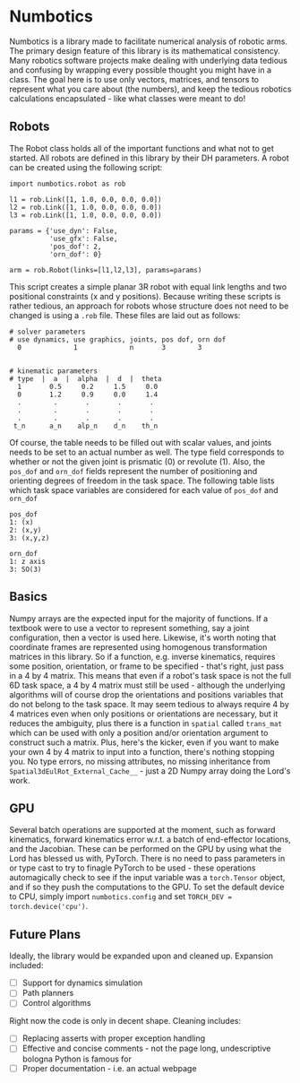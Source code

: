 # Numbotics

Numbotics is a library made to facilitate numerical analysis of robotic arms. The primary design feature of this library is its mathematical consistency. Many robotics software projects make dealing with underlying data tedious and confusing by wrapping every possible thought you might have in a class. The goal here is to use only vectors, matrices, and tensors to represent what you care about (the numbers), and keep the tedious robotics calculations encapsulated - like what classes were meant to do! 


## Robots

The Robot class holds all of the important functions and what not to get started. All robots are defined in this library by their DH parameters. A robot can be created using the following script:

```
import numbotics.robot as rob

l1 = rob.Link([1, 1.0, 0.0, 0.0, 0.0])
l2 = rob.Link([1, 1.0, 0.0, 0.0, 0.0])
l3 = rob.Link([1, 1.0, 0.0, 0.0, 0.0])

params = {'use_dyn': False,
          'use_gfx': False,
          'pos_dof': 2,
          'orn_dof': 0}

arm = rob.Robot(links=[l1,l2,l3], params=params)

```
This script creates a simple planar 3R robot with equal link lengths and two positional constraints (x and y positions). Because writing these scripts is rather tedious, an approach for robots whose structure does not need to be changed is using a `.rob` file. These files are laid out as follows:

```
# solver parameters
# use dynamics, use graphics, joints, pos dof, orn dof
  0             1             n       3        3


# kinematic parameters
# type  |  a  |  alpha  |  d  |  theta
  1       0.5     0.2     1.5     0.0
  0       1.2     0.9     0.0     1.4
  .        .       .       .       .
  .        .       .       .       .
  .        .       .       .       .
 t_n      a_n    alp_n    d_n    th_n

```
Of course, the table needs to be filled out with scalar values, and joints needs to be set to an actual number as well. The type field corresponds to whether or not the given joint is prismatic (0) or revolute (1). Also, the `pos_dof` and `orn_dof` fields represent the number of positioning and orienting degrees of freedom in the task space. The following table lists which task space variables are considered for each value of `pos_dof` and `orn_dof`

```
pos_dof  
1: (x)
2: (x,y)
3: (x,y,z)

orn_dof  
1: z axis
3: SO(3)

```

## Basics

Numpy arrays are the expected input for the majority of functions. If a textbook were to use a vector to represent something, say a joint configuration, then a vector is used here. Likewise, it's worth noting that coordinate frames are represented using homogenous transformation matrices in this library. So if a function, e.g. inverse kinematics, requires some position, orientation, or frame to be specified - that's right, just pass in a 4 by 4 matrix. This means that even if a robot's task space is not the full 6D task space, a 4 by 4 matrix must still be used - although the underlying algorithms will of course drop the orientations and positions variables that do not belong to the task space. It may seem tedious to always require 4 by 4 matrices even when only positions or orientations are necessary, but it reduces the ambiguity, plus there is a function in `spatial` called `trans_mat` which can be used with only a position and/or orientation argument to construct such a matrix. Plus, here's the kicker, even if you want to make your own 4 by 4 matrix to input into a function, there's nothing stopping you. No type errors, no missing attributes, no missing inheritance from `Spatial3dEulRot_External_Cache__` - just a 2D Numpy array doing the Lord's work.


## GPU

Several batch operations are supported at the moment, such as forward kinematics, forward kinematics error w.r.t. a batch of end-effector locations, and the Jacobian. These can be performed on the GPU by using what the Lord has blessed us with, PyTorch. There is no need to pass parameters in or type cast to try to finagle PyTorch to be used - these operations automagically check to see if the input variable was a `torch.Tensor` object, and if so they push the computations to the GPU. To set the default device to CPU, simply import `numbotics.config` and set `TORCH_DEV = torch.device('cpu')`.


## Future Plans

Ideally, the library would be expanded upon and cleaned up. Expansion included:
- [ ] Support for dynamics simulation
- [ ] Path planners
- [ ] Control algorithms

Right now the code is only in decent shape. Cleaning includes:
- [ ] Replacing asserts with proper exception handling
- [ ] Effective and concise comments - not the page long, undescriptive bologna Python is famous for
- [ ] Proper documentation - i.e. an actual webpage
